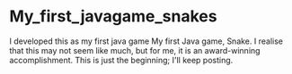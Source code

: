 # My_first_javagame_snakes
I developed this as my first java game
My first Java game, Snake. I realise that this may not seem like much, but for me, it is an award-winning accomplishment. This is just the beginning; I'll keep posting.
